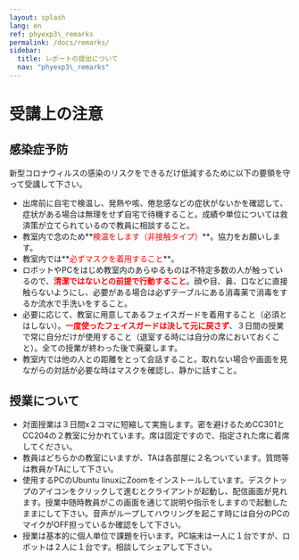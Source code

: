 ```yaml
---
layout: splash
lang: en
ref: phyexp3\_remarks
permalink: /docs/remarks/
sidebar:
  title: レポートの提出について
  nav: "phyexp3\_remarks"
---
```


# 受講上の注意

## 感染症予防

新型コロナウィルスの感染のリスクをできるだけ低減するために以下の要領を守って受講して下さい。

- 出席前に自宅で検温し、発熱や咳、倦怠感などの症状がないかを確認して、症状がある場合は無理をせず自宅で待機すること。成績や単位については救済策が立てられているので教員に相談すること。
- 教室内で念のため**<font color="red">検温をします（非接触タイプ）</font>**。協力をお願いします。
- 教室内では**<font color="red">必ずマスクを着用すること</font>**。
- ロボットやPCをはじめ教室内のあらゆるものは不特定多数の人が触っているので、**<font color="red">清潔ではないとの前提で行動すること</font>**。顔や目、鼻、口などに直接触らないようにし、必要がある場合は必ずテーブルにある消毒薬で消毒をするか流水で手洗いをすること。
- 必要に応じて、教室に用意してあるフェイスガードを着用すること（必須とはしない）。**<font color="red">一度使ったフェイスガードは決して元に戻さず</font>**、３日間の授業で常に自分だけが使用すること（退室する時には自分の席においておくこと）。全ての授業が終わった後で廃棄します。
- 教室内では他の人との距離をとって会話すること。取れない場合や画面を見ながらの対話が必要な時はマスクを確認し、静かに話すこと。

## 授業について

- 対面授業は３日間x２コマに短縮して実施します。密を避けるためCC301とCC204の２教室に分かれています。席は固定ですので、指定された席に着席してください。
- 教員はどちらかの教室にいますが、TAは各部屋に２名ついています。質問等は教員かTAにして下さい。
- 使用するPCのUbuntu linuxにZoomをインストールしています。デスクトップのアイコンをクリックして進むとクライアントが起動し、配信画面が見れます。授業中随時教員がこの画面を通じて説明や指示をしますので起動したままにして下さい。音声がループしてハウリングを起こす時には自分のPCのマイクがOFF担っているか確認をして下さい。
- 授業は基本的に個人単位で課題を行います。PC端末は一人に１台ですが、ロボットは２人に１台です。相談してシェアして下さい。




